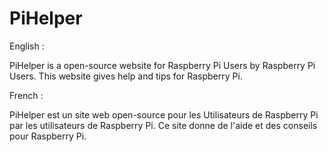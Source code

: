 # PiHelper

English :

PiHelper is a open-source website for Raspberry Pi Users by Raspberry Pi Users.
This website gives help and tips for Raspberry Pi.

French :

PiHelper est un site web open-source pour les Utilisateurs de Raspberry Pi par les utilisateurs de Raspberry Pi.
Ce site donne de l'aide et des conseils pour Raspberry Pi.
